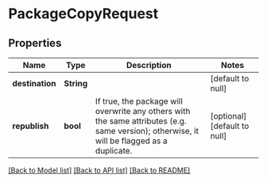 # PackageCopyRequest

## Properties
Name | Type | Description | Notes
------------ | ------------- | ------------- | -------------
**destination** | **String** |  | [default to null]
**republish** | **bool** | If true, the package will overwrite any others with the same attributes (e.g. same version); otherwise, it will be flagged as a duplicate. | [optional] [default to null]

[[Back to Model list]](../README.md#documentation-for-models) [[Back to API list]](../README.md#documentation-for-api-endpoints) [[Back to README]](../README.md)


